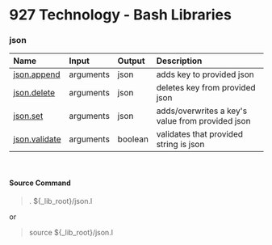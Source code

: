 # **927 Technology - Bash Libraries**

### json

|Name|Input|Output|Description|
|:---|:-|:-|:-------------|
|[json.append](./append.f)|arguments|json|adds key to provided json|
|[json.delete](./delete.f)|arguments|json|deletes key from provided json|
|[json.set](./set.f)|arguments|json|adds/overwrites a key's value from provided json|
|[json.validate](./validate.f)|arguments|boolean|validates that provided string is json|

&nbsp;
#### Source Command
> . ${_lib_root}/json.l

or

> source ${_lib_root}/json.l